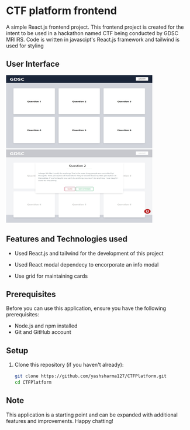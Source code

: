 # CTF platform frontend

A simple React.js frontend project. This frontend project is created for the intent to be used in a hackathon named CTF being conducted by GDSC MRIIRS. Code is written in javascipt's React.js framework and tailwind is used for styling 

## User Interface
<img src="./images/1.jpeg" width="400" height="200"> <img src="./images/2.jpeg" width="400" height="200"> 

## Features and Technologies used

- Used React.js and tailwind for the development of this project

- Used React modal dependecy to encorporate an info modal

- Use grid for maintaining cards
 
## Prerequisites

Before you can use this application, ensure you have the following prerequisites:

- Node.js and npm installed 
- Git and GitHub account

## Setup

1. Clone this repository (if you haven't already):

   ```bash
   git clone https://github.com/yashsharma127/CTFPlatform.git
   cd CTFPlatform
   ```
 
## Note
 
This application is a starting point and can be expanded with additional features and improvements. Happy chatting!
 
